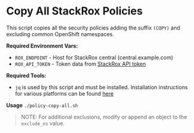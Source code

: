 # Copy All StackRox Policies

This script copies all the security policies adding the suffix `(COPY)` and excluding common OpenShift namespaces. 

**Required Environment Vars:**
* `ROX_ENDPOINT` - Host for StackRox central (central.example.com)
* `ROX_API_TOKEN` - Token data from [StackRox API token](https://help.stackrox.com/docs/use-the-api/#generate-an-access-token)

**Required Tools:**
* `jq` is used by this script and must be installed.  Installation instructions for various platforms can be found [here](https://stedolan.github.io/jq/download/)

**Usage**
`./policy-copy-all.sh`

> NOTE: For additional exclusions, modify or append an object to the `exclude_ns` value.

